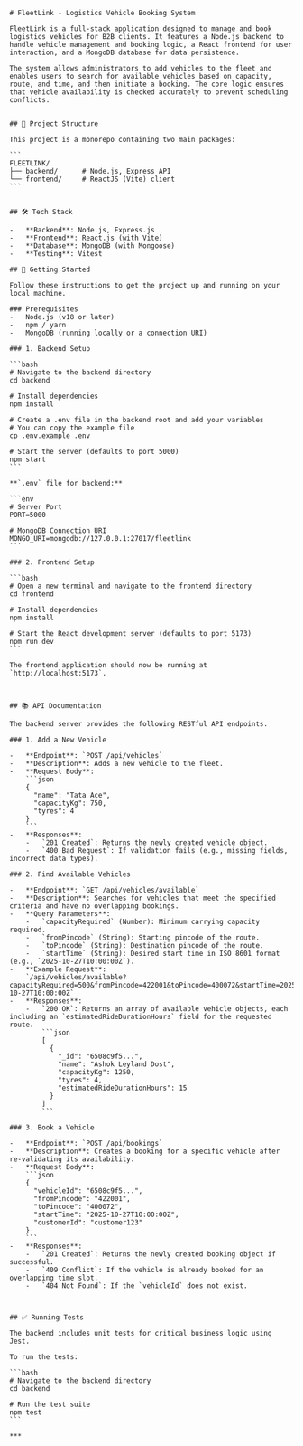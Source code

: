 

    # FleetLink - Logistics Vehicle Booking System
    
    FleetLink is a full-stack application designed to manage and book logistics vehicles for B2B clients. It features a Node.js backend to handle vehicle management and booking logic, a React frontend for user interaction, and a MongoDB database for data persistence.
    
    The system allows administrators to add vehicles to the fleet and enables users to search for available vehicles based on capacity, route, and time, and then initiate a booking. The core logic ensures that vehicle availability is checked accurately to prevent scheduling conflicts.
    
    
    ## 🚀 Project Structure
    
    This project is a monorepo containing two main packages:
    
    ```
    FLEETLINK/
    ├── backend/      # Node.js, Express API
    └── frontend/     # ReactJS (Vite) client
    ```
    
    
    ## 🛠️ Tech Stack
    
    -   **Backend**: Node.js, Express.js
    -   **Frontend**: React.js (with Vite)
    -   **Database**: MongoDB (with Mongoose)
    -   **Testing**: Vitest
    
    ## 🚀 Getting Started
    
    Follow these instructions to get the project up and running on your local machine.
    
    ### Prerequisites
    -   Node.js (v18 or later)
    -   npm / yarn
    -   MongoDB (running locally or a connection URI)
    
    ### 1. Backend Setup
    
    ```bash
    # Navigate to the backend directory
    cd backend
    
    # Install dependencies
    npm install
    
    # Create a .env file in the backend root and add your variables
    # You can copy the example file
    cp .env.example .env
    
    # Start the server (defaults to port 5000)
    npm start
    ```
    
    **`.env` file for backend:**
    
    ```env
    # Server Port
    PORT=5000
    
    # MongoDB Connection URI
    MONGO_URI=mongodb://127.0.0.1:27017/fleetlink
    ```
    
    ### 2. Frontend Setup
    
    ```bash
    # Open a new terminal and navigate to the frontend directory
    cd frontend
    
    # Install dependencies
    npm install
    
    # Start the React development server (defaults to port 5173)
    npm run dev
    ```
    
    The frontend application should now be running at `http://localhost:5173`.
    
    
    
    ## 📚 API Documentation
    
    The backend server provides the following RESTful API endpoints.
    
    ### 1. Add a New Vehicle
    
    -   **Endpoint**: `POST /api/vehicles`
    -   **Description**: Adds a new vehicle to the fleet.
    -   **Request Body**:
        ```json
        {
          "name": "Tata Ace",
          "capacityKg": 750,
          "tyres": 4
        }
        ```
    -   **Responses**:
        -   `201 Created`: Returns the newly created vehicle object.
        -   `400 Bad Request`: If validation fails (e.g., missing fields, incorrect data types).
    
    ### 2. Find Available Vehicles
    
    -   **Endpoint**: `GET /api/vehicles/available`
    -   **Description**: Searches for vehicles that meet the specified criteria and have no overlapping bookings.
    -   **Query Parameters**:
        -   `capacityRequired` (Number): Minimum carrying capacity required.
        -   `fromPincode` (String): Starting pincode of the route.
        -   `toPincode` (String): Destination pincode of the route.
        -   `startTime` (String): Desired start time in ISO 8601 format (e.g., `2025-10-27T10:00:00Z`).
    -   **Example Request**:
        `/api/vehicles/available?capacityRequired=500&fromPincode=422001&toPincode=400072&startTime=2025-10-27T10:00:00Z`
    -   **Responses**:
        -   `200 OK`: Returns an array of available vehicle objects, each including an `estimatedRideDurationHours` field for the requested route.
            ```json
            [
              {
                "_id": "6508c9f5...",
                "name": "Ashok Leyland Dost",
                "capacityKg": 1250,
                "tyres": 4,
                "estimatedRideDurationHours": 15
              }
            ]
            ```
    
    ### 3. Book a Vehicle
    
    -   **Endpoint**: `POST /api/bookings`
    -   **Description**: Creates a booking for a specific vehicle after re-validating its availability.
    -   **Request Body**:
        ```json
        {
          "vehicleId": "6508c9f5...",
          "fromPincode": "422001",
          "toPincode": "400072",
          "startTime": "2025-10-27T10:00:00Z",
          "customerId": "customer123"
        }
        ```
    -   **Responses**:
        -   `201 Created`: Returns the newly created booking object if successful.
        -   `409 Conflict`: If the vehicle is already booked for an overlapping time slot.
        -   `404 Not Found`: If the `vehicleId` does not exist.
    
    
    
    ## ✅ Running Tests
    
    The backend includes unit tests for critical business logic using Jest.
    
    To run the tests:
    
    ```bash
    # Navigate to the backend directory
    cd backend
    
    # Run the test suite
    npm test
    ```
    
    ***
